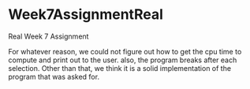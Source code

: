 # Week7AssignmentReal
Real Week 7 Assignment


For whatever reason, we could not figure out how to get the cpu time to compute and print out to the user. also, the program breaks after each selection. Other than that, we think it is a solid implementation of the program that was asked for. 
